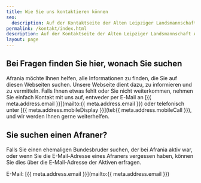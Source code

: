 ```yaml
---
title: Wie Sie uns kontaktieren können
seo:
  description: Auf der Kontaktseite der Alten Leipziger Landsmannschaft Afrania finden Besucher alle notwendigen Informationen, um die Landsmannschaft per E-Mail oder Telefon zu kontaktieren. Die Seite bietet Unterstützung bei Fragen und verbindet Interessierte mit Mitgliedern der Gemeinschaft​
permalink: /kontakt/index.html
description: Auf der Kontaktseite der Alten Leipziger Landsmannschaft Afrania finden Besucher alle notwendigen Informationen, um die Landsmannschaft per E-Mail oder Telefon zu kontaktieren. Die Seite bietet Unterstützung bei Fragen und verbindet Interessierte mit Mitgliedern der Gemeinschaft​
layout: page
---
```


## Bei Fragen finden Sie hier, wonach Sie suchen

Afrania möchte Ihnen helfen, alle Informationen zu finden, die Sie auf diesen Webseiten suchen. Unsere Webseite dient dazu, zu informieren und zu vermitteln. Falls Ihnen etwas fehlt oder Sie nicht weiterkommen, nehmen Sie einfach Kontakt mit uns auf, entweder per E-Mail an [{{ meta.address.email }}](mailto:{{ meta.address.email }}) oder telefonisch unter [{{ meta.address.mobileDisplay }}](tel:{{ meta.address.mobileCall }}), und wir werden Ihnen gerne weiterhelfen.

## Sie suchen einen Afraner?

Falls Sie einen ehemaligen Bundesbruder suchen, der bei Afrania aktiv war, oder wenn Sie die E-Mail-Adresse eines Afraners vergessen haben, können Sie dies über die E-Mail-Adresse der Aktiven erfragen.

E-Mail: [{{ meta.address.email }}](mailto:{{ meta.address.email }})
